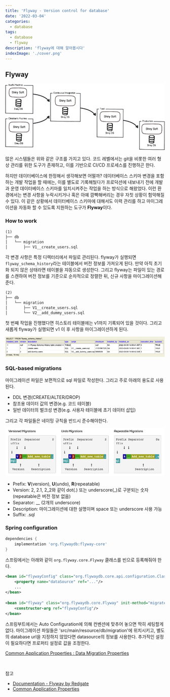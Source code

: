 ```yaml
---
title: 'Flyway - Version control for database'
date: '2022-03-04'
categories:
  - database
tags:
  - database
  - flyway
description: 'flyway에 대해 알아봅시다'
indexImage: './cover.png'
---
```


## Flyway  

![environments](environments.png)  

많은 시스템들은 위와 같은 구조를 가지고 있다. 
코드 레벨에서는 git을 비롯한 여러 형상 관리를 위한 도구가 존재하고, 이를 기반으로 CI/CD 프로세스를 진행하곤 한다. 

하지만 데이터베이스에 한정해서 생각해보면 어떨까? 
데이터베이스 스키마 변경을 포함하는 개발 작업을 할 때에는, 이를 별도로 기록해뒀다가 프로덕션에 내보내기 전에 개발과 운영 데이터베이스 스키마를 일치시켜주는 작업을 하는 방식으로 해왔었다. 
이런 환경에서는 변경 사항을 누락시키거나 혹은 아예 깜빡해버리는 경우 자칫 상황이 험악해질 수 있다. 
이 같은 상황에서 데이터베이스 스키마에 대해서도 이력 관리를 하고 마이그레이션을 자동화 할 수 있도록 지원하는 도구가 **Flyway**이다. 

### How to work  

```
(1)
├── db
│   └── migration
│       ├── V1__create_users.sql
```

각 변경 사항은 특정 디렉터리에서 파일로 관리된다. 
flyway가 실행되면 ```flyway_schema_history```라는 테이블에서 버전 정보를 가져오게 된다. 
만약 아직 초기화 되지 않은 상태라면 테이블을 쟈동으로 생성한다. 
그리고 flyway는 파일이 있는 경로를 스캔하여 버전 정보를 기준으로 순차적으로 정렬한 뒤, 신규 사항을 마이그레이션해 준다. 

```
(2)
├── db
│   └── migration
│       ├── V1__create_users.sql
│       └── V2__add_dummy_users.sql
```

첫 번째 작업을 진행했다면 히스토리 테이블에는 v1까지 기록되어 있을 것이다. 
그리고 새롭게 flyway가 실행되면 v1 이 후 사항을 마이그레이션하게 된다. 

![flyway_history_schema](flyway_schema_history.png)

### SQL-based migrations  

마이그레이션 파일은 보편적으로 sql 파일로 작성한다. 
그리고 주로 아래의 용도로 사용된다. 

- DDL 변경(CREATE/ALTER/DROP)
- 참조용 데이터 값의 변경(e.g. 코드 테이블)
- 일반 데이터의 벌크성 변경(e.g. 사용자 테이블에 초기 데이터 삽입)

그리고 각 파일들은 네이밍 규칙을 반드시 준수해야한다. 

![naming](naming.png)  

- Prefix: **V**(version), **U**(undo), **R**(repeatable)
- Version: 2, 2.1, 2_2와 같이 dot(.) 또는 underscore(_)로 구분되는 숫자(repeatable은 버전 정보 없음)
- Separator: __ (2개의 underscore)
- Description: 마이그레이션에 대한 설명이며 space 또는 underscore 사용 가능
- Suffix: .sql

### Spring configuration  

``` groovy
dependencies {
    implementation 'org.flywaydb:flyway-core'
}
```

스프링에서는 아래와 같이 ```org.flyway.core.Flyway``` 클래스를 빈으로 등록해줘야 한다. 

``` xml
<bean id="flywayConfig" class="org.flywaydb.core.api.configuration.ClassicConfiguration">
    <property name="dataSource" ref="..."/>
    ...
</bean>

<bean id="flyway" class="org.flywaydb.core.Flyway" init-method="migrate">
    <constructor-arg ref="flywayConfig"/>
</bean>
```

스프링부트에서는 Auto Configuration에 의해 컨벤션에 맞추어 놓으면 딱히 세팅할게 없다. 마이그레이션 파일들은 'src/main/resource/db/migration'에 위치시키고, 별도의 database url을 지정하지 않았다면 datasource의 정보를 사용한다. 추가적인 설정이 필요하다면 프로퍼티 설정로 값을 조정한다. 

[Common Application Properties : Data Migration Properties](https://docs.spring.io/spring-boot/docs/current/reference/html/application-properties.html#appendix.application-properties.data-migration)

<br/>

참고
- [Documentation - Flyway by Redgate](https://flywaydb.org/documentation/)
- [Common Application Properties](https://docs.spring.io/spring-boot/docs/current/reference/html/application-properties.html#appendix.application-properties)